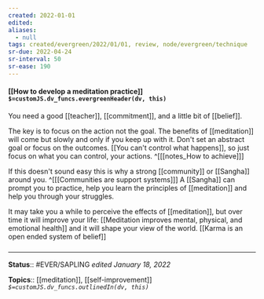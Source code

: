 ```yaml
---
created: 2022-01-01 
edited: 
aliases:
  - null
tags: created/evergreen/2022/01/01, review, node/evergreen/technique 
sr-due: 2022-04-24
sr-interval: 50
sr-ease: 190
---
```


#### [[How to develop a meditation practice]] `$=customJS.dv_funcs.evergreenHeader(dv, this)`

You need a good [[teacher]], [[commitment]], and a little bit of [[belief]]. 

The key is to focus on the action not the goal.
The benefits of [[meditation]] will come but slowly and only if you keep up with it.
Don't set an abstract goal or focus on the outcomes.
[[You can't control what happens]], so just focus on what you can control, your actions.
^[[[notes_How to achieve]]]

If this doesn't sound easy this is why a strong [[community]] or [[Sangha]] around you.
^[[[Communities are support systems]]]
A [[Sangha]] can prompt you to practice, help you learn the principles of [[meditation]] and help you through your struggles.

It may take you a while to perceive the effects of [[meditation]], but over time it will improve your life:
[[Meditation improves mental, physical, and emotional health]]
and it will shape your view of the world.
[[Karma is an open ended system of belief]]

### <hr class="footnote"/>

**Status**:: #EVER/SAPLING 
*edited January 18, 2022*

**Topics**:: [[meditation]], [[self-improvement]]
*`$=customJS.dv_funcs.outlinedIn(dv, this)`*
